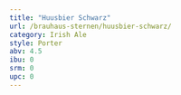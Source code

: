 ```yaml
---
title: "Huusbier Schwarz"
url: /brauhaus-sternen/huusbier-schwarz/
category: Irish Ale
style: Porter
abv: 4.5
ibu: 0
srm: 0
upc: 0
---
```


